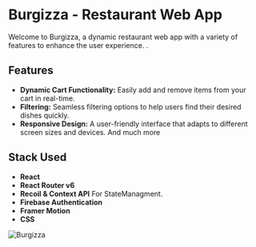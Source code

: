 # Burgizza - Restaurant Web App

Welcome to Burgizza, a dynamic restaurant web app with a variety of features to enhance the user experience. .

## Features

- **Dynamic Cart Functionality:** Easily add and remove items from your cart in real-time.
- **Filtering:** Seamless filtering options to help users find their desired dishes quickly.
- **Responsive Design:** A user-friendly interface that adapts to different screen sizes and devices.
And much more

## Stack Used
- **React** 
- **React Router v6** 
- **Recoil & Context API** For StateManagment.
- **Firebase Authentication**
- **Framer Motion**
- **CSS**

![Burgizza](./src/assets/Foodie.png)



